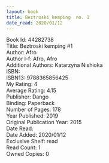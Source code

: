 ```yaml
---
layout: book
title: Beztroski kemping  no. 1
date_read: 2020/01/12
---
```


Book Id: 44282738<br />
Title: Beztroski kemping #1<br />
Author: Afro<br />
Author l-f: Afro, Afro<br />
Additional Authors: Katarzyna Nishioka<br />
ISBN: <br />
ISBN13: 9788365856425<br />
My Rating: 4<br />
Average Rating: 4.15<br />
Publisher: Dango<br />
Binding: Paperback<br />
Number of Pages: 178<br />
Year Published: 2019<br />
Original Publication Year: 2015<br />
Date Read: <br />
Date Added: 2020/01/12<br />
Exclusive Shelf: read<br />
Read Count: 1<br />
Owned Copies: 0<br />

